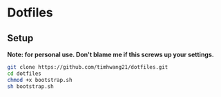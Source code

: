 Dotfiles
=======

## Setup

**Note: for personal use. Don't blame me if this screws up your settings.**

```bash
git clone https://github.com/timhwang21/dotfiles.git
cd dotfiles
chmod +x bootstrap.sh
sh bootstrap.sh
```